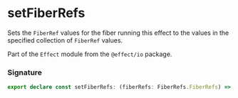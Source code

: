 # setFiberRefs

Sets the `FiberRef` values for the fiber running this effect to the values
in the specified collection of `FiberRef` values.

Part of the `Effect` module from the `@effect/io` package.

### Signature

```typescript
export declare const setFiberRefs: (fiberRefs: FiberRefs.FiberRefs) => Effect<never, never, void>
```
